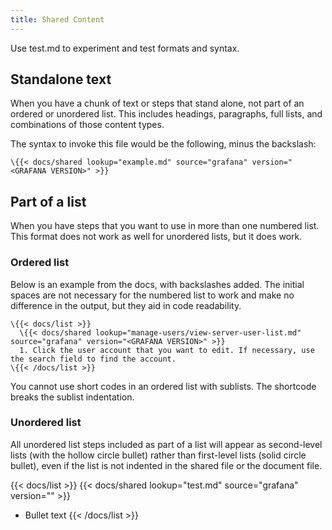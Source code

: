 ```yaml
---
title: Shared Content
---
```


Use test.md to experiment and test formats and syntax.

## Standalone text

When you have a chunk of text or steps that stand alone, not part of an ordered or unordered list. This includes headings, paragraphs, full lists, and combinations of those content types.

The syntax to invoke this file would be the following, minus the backslash:

```
\{{< docs/shared lookup="example.md" source="grafana" version="<GRAFANA VERSION>" >}}
```

## Part of a list

When you have steps that you want to use in more than one numbered list. This format does not work as well for unordered lists, but it does work.

### Ordered list

Below is an example from the docs, with backslashes added. The initial spaces are not necessary for the numbered list to work and make no difference in the output, but they aid in code readability.

```
\{{< docs/list >}}
  \{{< docs/shared lookup="manage-users/view-server-user-list.md" source="grafana" version="<GRAFANA VERSION>" >}}
  1. Click the user account that you want to edit. If necessary, use the search field to find the account.
\{{< /docs/list >}}
```

You cannot use short codes in an ordered list with sublists. The shortcode breaks the sublist indentation.

### Unordered list

All unordered list steps included as part of a list will appear as second-level lists (with the hollow circle bullet) rather than first-level lists (solid circle bullet), even if the list is not indented in the shared file or the document file.

{{< docs/list >}}
  {{< docs/shared lookup="test.md" source="grafana" version="<GRAFANA VERSION>" >}}
  - Bullet text
{{< /docs/list >}}
